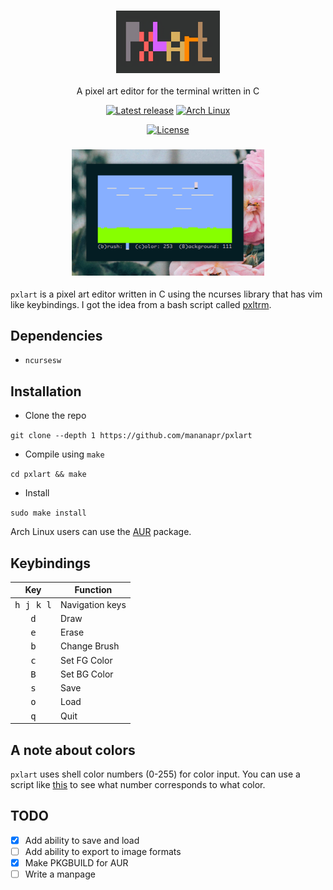 <h3 align="center"><img src="logo.png" height="100px"></h3>
<p align="center">A pixel art editor for the terminal written in C</p>

<p align="center">
<a href="https://github.com/mananapr/pxlart/releases/latest"><img src="https://img.shields.io/badge/release-v1.1-blue.svg" alt="Latest release" /></a>
<a href="https://aur.archlinux.org/packages/pxlart"><img src="https://img.shields.io/badge/AUR-v1.0-blue.svg" alt="Arch Linux" /></a>
</p>

<p align="center">
<a href="https://github.com/mananapr/pxlart/blob/master/LICENSE"><img src="https://img.shields.io/badge/license-MIT-yellow.svg" alt="License" /></a>
</p>

<h3 align="center"><img src="scrot.png" width="61%"></h3>

`pxlart` is a pixel art editor written in C using the ncurses library that has vim like keybindings.
I got the idea from a bash script called [pxltrm](https://github.com/dylanaraps/pxltrm).

## Dependencies
- `ncursesw`

## Installation
- Clone the repo

`git clone --depth 1 https://github.com/mananapr/pxlart`

- Compile using `make`

`cd pxlart && make`

- Install

`sudo make install`

Arch Linux users can use the [AUR](https://aur.archlinux.org/packages/pxlart) package.

## Keybindings
| Key | Function |
|:---:| --- |
| <kbd>h j k l</kbd> | Navigation keys |
| <kbd>d</kbd> | Draw |
| <kbd>e</kbd> | Erase |
| <kbd>b</kbd> | Change Brush |
| <kbd>c</kbd> | Set FG Color |
| <kbd>B</kbd> | Set BG Color |
| <kbd>s</kbd> | Save |
| <kbd>o</kbd> | Load |
| <kbd>q</kbd> | Quit |

## A note about colors
`pxlart` uses shell color numbers (0-255) for color input. You can use a script like [this](https://gist.github.com/MicahElliott/719710) to see what number corresponds to what color.

## TODO
- [x] Add ability to save and load
- [ ] Add ability to export to image formats
- [x] Make PKGBUILD for AUR
- [ ] Write a manpage
